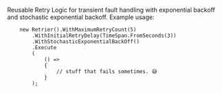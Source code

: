 Reusable Retry Logic for transient fault handling with exponential backoff and stochastic exponential backoff.
Example usage:
```
    new Retrier().WithMaximumRetryCount(5)
        .WithInitialRetryDelay(TimeSpan.FromSeconds(3))
        .WithStochasticExponentialBackOff()
        .Execute
        (
            () =>
            {
                // stuff that fails sometimes. 😅
            }
        );
```